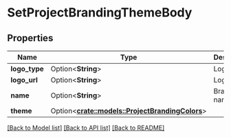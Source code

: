 # SetProjectBrandingThemeBody

## Properties

Name | Type | Description | Notes
------------ | ------------- | ------------- | -------------
**logo_type** | Option<**String**> | Logo type | [optional]
**logo_url** | Option<**String**> | Logo URL | [optional]
**name** | Option<**String**> | Branding name | [optional]
**theme** | Option<[**crate::models::ProjectBrandingColors**](projectBrandingColors.md)> |  | [optional]

[[Back to Model list]](../README.md#documentation-for-models) [[Back to API list]](../README.md#documentation-for-api-endpoints) [[Back to README]](../README.md)


